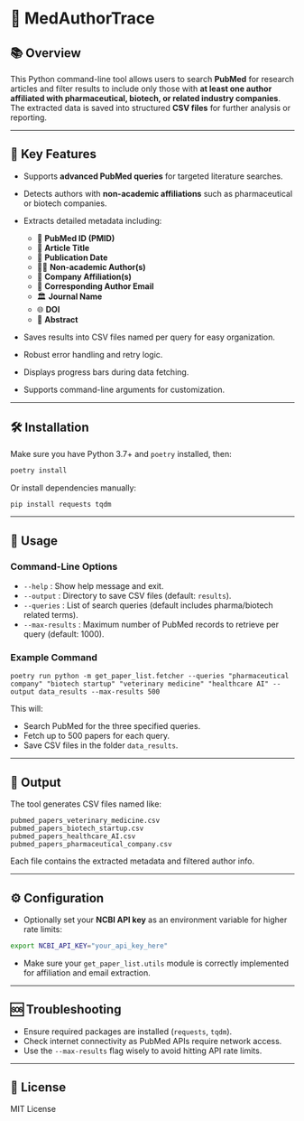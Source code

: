 # 🔬 MedAuthorTrace

## 📚 Overview

This Python command-line tool allows users to search **PubMed** for research articles and filter results to include only those with **at least one author affiliated with pharmaceutical, biotech, or related industry companies**. The extracted data is saved into structured **CSV files** for further analysis or reporting.

---

## 🚀 Key Features

* Supports **advanced PubMed queries** for targeted literature searches.
* Detects authors with **non-academic affiliations** such as pharmaceutical or biotech companies.
* Extracts detailed metadata including:

  * 🔖 **PubMed ID (PMID)**
  * 📰 **Article Title**
  * 📅 **Publication Date**
  * 👩‍💼 **Non-academic Author(s)**
  * 🏢 **Company Affiliation(s)**
  * 📧 **Corresponding Author Email**
  * 🏛️ **Journal Name**
  * 🌐 **DOI**
  * 📝 **Abstract**
* Saves results into CSV files named per query for easy organization.
* Robust error handling and retry logic.
* Displays progress bars during data fetching.
* Supports command-line arguments for customization.

---

## 🛠️ Installation

Make sure you have Python 3.7+ and `poetry` installed, then:

```bash
poetry install
```

Or install dependencies manually:

```bash
pip install requests tqdm
```

---

## 🎯 Usage

### Command-Line Options

* `--help` : Show help message and exit.
* `--output` : Directory to save CSV files (default: `results`).
* `--queries` : List of search queries (default includes pharma/biotech related terms).
* `--max-results` : Maximum number of PubMed records to retrieve per query (default: 1000).

### Example Command

```
poetry run python -m get_paper_list.fetcher --queries "pharmaceutical company" "biotech startup" "veterinary medicine" "healthcare AI" --output data_results --max-results 500

```

This will:

* Search PubMed for the three specified queries.
* Fetch up to 500 papers for each query.
* Save CSV files in the folder `data_results`.

---

## 📂 Output

The tool generates CSV files named like:

```
pubmed_papers_veterinary_medicine.csv
pubmed_papers_biotech_startup.csv
pubmed_papers_healthcare_AI.csv
pubmed_papers_pharmaceutical_company.csv
```

Each file contains the extracted metadata and filtered author info.

---

## ⚙️ Configuration

* Optionally set your **NCBI API key** as an environment variable for higher rate limits:

```bash
export NCBI_API_KEY="your_api_key_here"
```

* Make sure your `get_paper_list.utils` module is correctly implemented for affiliation and email extraction.

---

## 🆘 Troubleshooting

* Ensure required packages are installed (`requests`, `tqdm`).
* Check internet connectivity as PubMed APIs require network access.
* Use the `--max-results` flag wisely to avoid hitting API rate limits.

---

## 📄 License

MIT License
